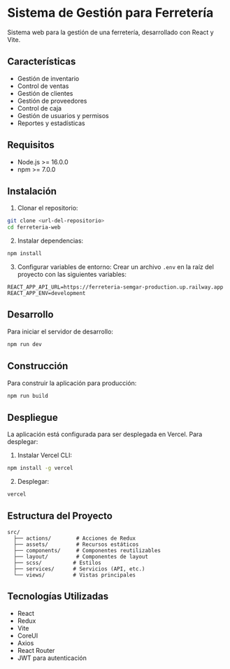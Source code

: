 # Sistema de Gestión para Ferretería

Sistema web para la gestión de una ferretería, desarrollado con React y Vite.

## Características

- Gestión de inventario
- Control de ventas
- Gestión de clientes
- Gestión de proveedores
- Control de caja
- Gestión de usuarios y permisos
- Reportes y estadísticas

## Requisitos

- Node.js >= 16.0.0
- npm >= 7.0.0

## Instalación

1. Clonar el repositorio:
```bash
git clone <url-del-repositorio>
cd ferreteria-web
```

2. Instalar dependencias:
```bash
npm install
```

3. Configurar variables de entorno:
Crear un archivo `.env` en la raíz del proyecto con las siguientes variables:
```
REACT_APP_API_URL=https://ferreteria-semgar-production.up.railway.app
REACT_APP_ENV=development
```

## Desarrollo

Para iniciar el servidor de desarrollo:
```bash
npm run dev
```

## Construcción

Para construir la aplicación para producción:
```bash
npm run build
```

## Despliegue

La aplicación está configurada para ser desplegada en Vercel. Para desplegar:

1. Instalar Vercel CLI:
```bash
npm install -g vercel
```

2. Desplegar:
```bash
vercel
```

## Estructura del Proyecto

```
src/
  ├── actions/        # Acciones de Redux
  ├── assets/         # Recursos estáticos
  ├── components/     # Componentes reutilizables
  ├── layout/         # Componentes de layout
  ├── scss/          # Estilos
  ├── services/      # Servicios (API, etc.)
  └── views/         # Vistas principales
```

## Tecnologías Utilizadas

- React
- Redux
- Vite
- CoreUI
- Axios
- React Router
- JWT para autenticación
